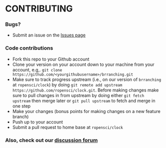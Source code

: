 # CONTRIBUTING #

### Bugs?

* Submit an issue on the [Issues page](https://github.com/ropensci/clock/issues)

### Code contributions

* Fork this repo to your Github account
* Clone your version on your account down to your machine from your account, e.g,. `git clone https://github.com/<yourgithubusername>/brranching.git`
* Make sure to track progress upstream (i.e., on our version of `brranching` at `ropensci/clock`) by doing `git remote add upstream https://github.com/ropensci/clock.git`. Before making changes make sure to pull changes in from upstream by doing either `git fetch upstream` then merge later or `git pull upstream` to fetch and merge in one step
* Make your changes (bonus points for making changes on a new feature branch)
* Push up to your account
* Submit a pull request to home base at `ropensci/clock`

### Also, check out our [discussion forum](https://discuss.ropensci.org)
